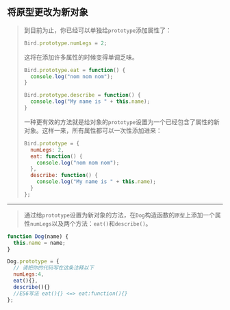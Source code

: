 ## 将原型更改为新对象

> 到目前为止，你已经可以单独给`prototype`添加属性了：
>
> ```js
> Bird.prototype.numLegs = 2;
> ```
>
> 这将在添加许多属性的时候变得单调乏味。
>
> ```js
> Bird.prototype.eat = function() {
>   console.log("nom nom nom");
> }
> 
> Bird.prototype.describe = function() {
>   console.log("My name is " + this.name);
> }
> ```
>
> 一种更有效的方法就是给对象的`prototype`设置为一个已经包含了属性的新对象。这样一来，所有属性都可以一次性添加进来：
>
> ```js
> Bird.prototype = {
>   numLegs: 2, 
>   eat: function() {
>     console.log("nom nom nom");
>   },
>   describe: function() {
>     console.log("My name is " + this.name);
>   }
> };
> ```

---

> 通过给`prototype`设置为新对象的方法，在`Dog`构造函数的`原型`上添加一个属性`numLegs`以及两个方法：`eat()`和`describe()`。

```js
function Dog(name) {
  this.name = name; 
}

Dog.prototype = {
  // 请把你的代码写在这条注释以下
  numLegs:4,
  eat(){},
  describe(){}
  //ES6写法 eat(){} <=> eat:function(){} 
};
```

